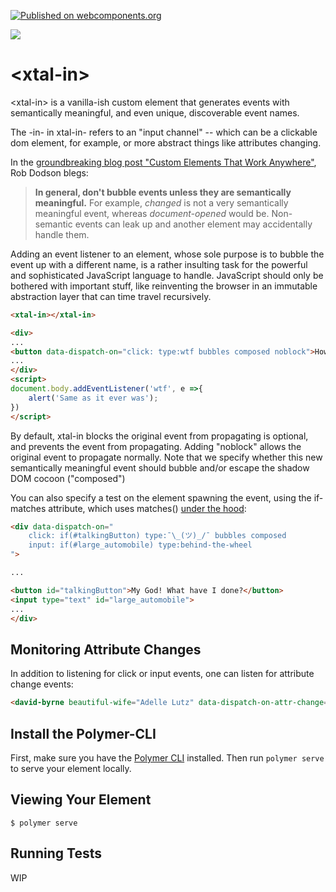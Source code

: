 [![Published on webcomponents.org](https://img.shields.io/badge/webcomponents.org-published-blue.svg)](https://www.webcomponents.org/element/bahrus/xtal-in)

<a href="https://nodei.co/npm/xtal-in/"><img src="https://nodei.co/npm/xtal-in.png"></a>

# \<xtal-in\>

\<xtal-in\> is a vanilla-ish custom element that generates events with semantically meaningful, and even unique, discoverable event names.  

The -in- in xtal-in- refers to an "input channel" -- which can be a clickable dom element, for example, or more abstract things like attributes changing.

In the [groundbreaking blog post "Custom Elements That Work Anywhere"](http://robdodson.me/interoperable-custom-elements/), Rob Dodson blegs:

> **In general, don't bubble events unless they are semantically meaningful.** For example, *changed* is not a very semantically
> meaningful event, whereas *document-opened* would be. Non-semantic events can leak up and another element may accidentally handle them. 

Adding an event listener to an element, whose sole purpose is to bubble the event up with a different name, is a rather insulting task for the powerful and sophisticated JavaScript language to handle.  JavaScript should only be bothered with important stuff, like reinventing the browser in an immutable abstraction layer that can time travel recursively.



```html
<xtal-in></xtal-in>

<div>
...
<button data-dispatch-on="click: type:wtf bubbles composed noblock">How did I get here?</button>
...
</div>
<script>
document.body.addEventListener('wtf', e =>{
    alert('Same as it ever was');
})
</script>
```

By default, xtal-in blocks the original event from propagating is optional, and prevents the event from propagating.  Adding "noblock" allows the original event to propagate normally.  Note that we specify whether this new semantically meaningful event should bubble and/or escape the shadow DOM cocoon ("composed")


You can also specify a test on the element spawning the event, using the if-matches attribute, which uses matches() [under the hood](https://developer.mozilla.org/en-US/docs/Web/API/Element/matches):

```html
<div data-dispatch-on="
    click: if(#talkingButton) type:¯\_(ツ)_/¯ bubbles composed
    input: if(#large_automobile) type:behind-the-wheel
">

...

<button id="talkingButton">My God! What have I done?</button>
<input type="text" id="large_automobile">
...
</div>
```

## Monitoring Attribute Changes


In addition to listening for click or input events, one can listen for attribute change events:

```html
<david-byrne beautiful-wife="Adelle Lutz" data-dispatch-on-attr-change="beautiful-wife: type:once-in-a-lifetime"></david-byrne>
```

## Install the Polymer-CLI

First, make sure you have the [Polymer CLI](https://www.npmjs.com/package/polymer-cli) installed. Then run `polymer serve` to serve your element locally.

## Viewing Your Element

```
$ polymer serve
```

## Running Tests

WIP
